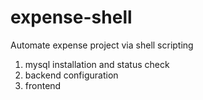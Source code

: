 # expense-shell

Automate expense project via shell scripting
1. mysql installation and status check
2. backend configuration
3. frontend
